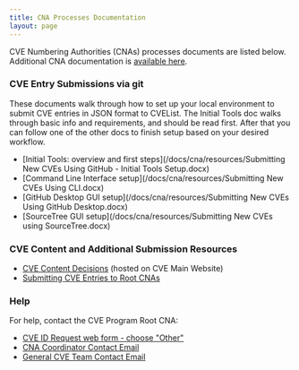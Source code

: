 ```yaml
---
title: CNA Processes Documentation
layout: page
---
```

           
CVE Numbering Authorities (CNAs) processes documents are listed below. Additional CNA documentation is [available here](http://cveproject.github.io/docs/cna/resources/index.html).

### CVE Entry Submissions via git
These documents walk through how to set up your local environment to
submit CVE entries in JSON format to CVEList. The Initial Tools doc
walks through basic info and requirements, and should be read first.
After that you can follow one of the other docs to finish setup based on your desired workflow.
* [Initial Tools: overview and first steps](/docs/cna/resources/Submitting New CVEs Using GitHub - Initial Tools Setup.docx)
* [Command Line Interface setup](/docs/cna/resources/Submitting New CVEs Using CLI.docx)
* [GitHub Desktop GUI setup](/docs/cna/resources/Submitting New CVEs Using GitHub Desktop.docx)
* [SourceTree GUI setup](/docs/cna/resources/Submitting New CVEs using SourceTree.docx)

### CVE Content and Additional Submission Resources
* [CVE Content Decisions](https://cve.mitre.org/cve/cna/rules.html#Appendix_C) (hosted on CVE Main Website)
* [Submitting CVE Entries to Root CNAs](/docs/cna/submitting_cve_entries_to_root_cnas/index.html)

### Help       
                                        
For help, contact the CVE Program Root CNA:                                      
                                              
* [CVE ID Request web form - choose "Other"](https://cveform.mitre.org/)
* [CNA Coordinator Contact Email](mailto:cna-coordinator@mitre.org)
* [General CVE Team Contact Email](mailto:cve@mitre.org)
